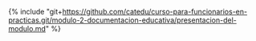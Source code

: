 {% include "git+https://github.com/catedu/curso-para-funcionarios-en-practicas.git/modulo-2-documentacion-educativa/presentacion-del-modulo.md" %}  